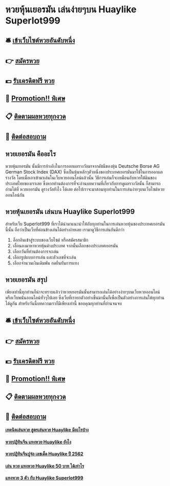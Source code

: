 # หวยหุ้นเยอรมัน เล่นง่ายๆบน Huaylike Superlot999 

## 🛎 [เข้าเว็บไซต์หวยอันดับหนึ่ง](https://bit.ly/3LkVFnc)
## 👉 [สมัครหวย](https://bit.ly/3LkVFnc)
## 💵 [รับเครดิตฟรี หวย](https://bit.ly/3UenUIq)
## 👑 [Promotion!! พิเศษ](https://bit.ly/3UenUIq)
## 📋 [ติดตามผลหวยทุกงวด](https://bit.ly/3UenUIq)
## 📱 [ติดต่อสอบถาม](https://bit.ly/3UenUIq)

## หวยเยอรมัน คืออะไร
หวยหุ้นเยอรมัน นั้นมีการอ้างอิงในการออกผลรางวัลมาจากดัชนีของหุ้น Deutsche Borse AG German Stock Index (DAX) ซึ่งเป็นหุ้นหลักๆตัวหนึ่งของประเทศเยอรมันมาใช้ในการออกผลรางวัล โดยเมื่อเอาเข้ามาเล่นในเว็บหวยออนไลน์แล้วนั้น วิธีการเล่นก็จะเหมือนกับหวยใต้ดินของประเทศไทยของเราเลย ซึ่งหากท่านต้องการที่จะอ่านบทความที่เกี่ยวกับการดูผลรางวัลนั้น ก็สามารถอ่านได้ที่ หวยเยอรมัน ดูรางวัลยังไง ได้เลย ต่อไปเราจะมาสอนทุกท่านในการเล่นง่ายๆบนเว็บไซต์หวยออนไลน์กัน

## หวยหุ้นเยอรมัน เล่นบน Huaylike Superlot999
สำหรับเว็บ Superlot999 ที่เราได้นำมาแนะนำให้กับทุกท่านในการเล่นหวยหุ้นของประเทศเยอรมันนี้นั้น ถือว่าเป็นเว็บที่ค่อนข้างเล่นได้อย่างง่ายเลย เรามาดูวิธีการเล่นกันดีกว่า
1. ล็อกอินเข้าสู่ระบบของเว็บไซต์ หรือสมัครสมาชิก
2. เลื่อนลงมาหาหวยหุ้นต่างประเทศ จากนั้นเลือกของประเทศเยอรมัน
3. เลือกวันที่ท่านต้องการจะเล่น
4. เลือกรูปแบบการเล่น และตัวเลขที่จะเล่น
5. เลือกจำนวนเงินเดิมพัน กดยืนยันการแทง

## หวยเยอรมัน สรุป
เพียงเท่านี้ทุกท่านก็น่าจะทราบแล้วว่าหวยเยอรมันนั้นสามารถเล่นได้อย่างง่ายๆบนเว็บหวยออนไลน์หรือเว็บพนันออนไลน์ทั่วๆไปเลย ซึ่งเว็บที่เรายกตัวอย่างขึ้นมานั้นก็เพื่อเป็นตัวอย่างการเล่นให้ทุกท่านได้ดูกัน สำหรับวันนี้บทความเราก็มีเพียงเท่านี้ ขอบคุณทุกท่านที่อ่านจนจบ

## 🛎 [เข้าเว็บไซต์หวยอันดับหนึ่ง](https://bit.ly/3LkVFnc)
## 👉 [สมัครหวย](https://bit.ly/3LkVFnc)
## 💵 [รับเครดิตฟรี หวย](https://bit.ly/3UenUIq)
## 👑 [Promotion!! พิเศษ](https://bit.ly/3UenUIq)
## 📋 [ติดตามผลหวยทุกงวด](https://bit.ly/3UenUIq)
## 📱 [ติดต่อสอบถาม](https://bit.ly/3UenUIq)

#### [เทคนิคเล่นหวย สูตรเล่นหวย Huaylike มีอะไรบ้าง](https://atom.io/themes/เทคนิคเล่นหวย%20สูตรเล่นหวย%20Huaylike%20มีอะไรบ้าง)
#### [หวยปฏิทินจีน แทงหวย Huaylike ยังไง](https://atom.io/themes/หวยปฏิทินจีน%20แทงหวย%20Huaylike%20ยังไง)
#### [หวยปฏิทินจีนปูจ๋อ เลขเด็ด Huaylike ปี 2562](https://atom.io/themes/หวยปฏิทินจีนปูจ๋อ%20เลขเด็ด%20Huaylike%20ปี%202562)
#### [เล่น หวย แทงหวย Huaylike 50 บาท ได้เท่าไร](https://atom.io/themes/เล่น%20หวย%20แทงหวย%20Huaylike%2050%20บาท%20ได้เท่าไร)
#### [แทงหวย 3 ตัว กับ Huaylike Superlot999](https://atom.io/themes/แทงหวย%203%20ตัว%20กับ%20Huaylike%20Superlot999)